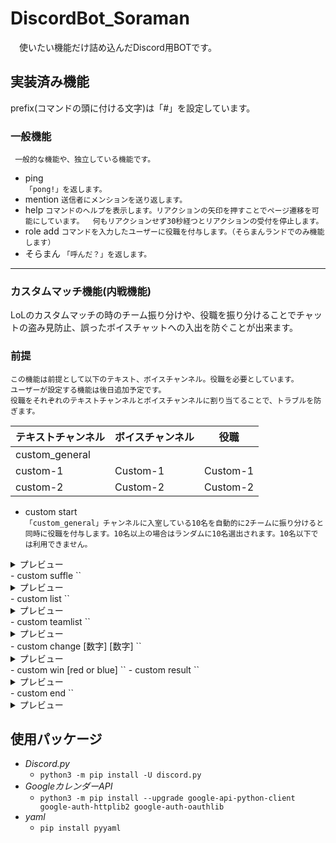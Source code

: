 
# DiscordBot_Soraman
　使いたい機能だけ詰め込んだDiscord用BOTです。

## 実装済み機能
prefix(コマンドの頭に付ける文字)は「#」を設定しています。  
### 一般機能

     一般的な機能や、独立している機能です。  

* ping   
`「pong!」を返します。`
* mention
`送信者にメンションを送り返します。`
* help 
`コマンドのヘルプを表示します。リアクションの矢印を押すことでページ遷移を可能にしています。  何もリアクションせず30秒経つとリアクションの受付を停止します。`
* role add 
`コマンドを入力したユーザーに役職を付与します。（そらまんランドでのみ機能します）`
* そらまん 
`「呼んだ？」を返します。`
***
### カスタムマッチ機能(内戦機能)
LoLのカスタムマッチの時のチーム振り分けや、役職を振り分けることでチャットの盗み見防止、誤ったボイスチャットへの入出を防ぐことが出来ます。  
### 前提

    この機能は前提として以下のテキスト、ボイスチャンネル。役職を必要としています。  
    ユーザーが設定する機能は後日追加予定です。  
    役職をそれぞれのテキストチャンネルとボイスチャンネルに割り当てることで、トラブルを防ぎます。  

| テキストチャンネル | ボイスチャンネル | 役職 |
|--|--|--|
| custom_general |  |  |
| custom-1 | Custom-1 | Custom-1 |
| custom-2 | Custom-2 | Custom-2 |
 - custom start  
 `「custom_general」チャンネルに入室している10名を自動的に2チームに振り分けると同時に役職を付与します。10名以上の場合はランダムに10名選出されます。10名以下では利用できません。`
<details> <summary> プレビュー </summary> <div> ![custom_start](https://user-images.githubusercontent.com/11624644/76347968-d1fd7580-634a-11ea-9e5a-a597298086ee.gif)</div> </details>
 - custom suffle
 ``
<details> <summary> プレビュー </summary> <div> ![](https://user-images.githubusercontent.com/11624644/76347614-44ba2100-634a-11ea-9239-c420f2d588a7.gif) </div> </details>
 - custom list
 ``
<details> <summary> プレビュー </summary> <div> ![enter image description here](https://user-images.githubusercontent.com/11624644/76347612-44218a80-634a-11ea-9134-5c2d6004e1d2.gif) </div> </details>
 - custom teamlist
 ``
<details> <summary> プレビュー </summary> <div> ![enter image description here](https://user-images.githubusercontent.com/11624644/76347618-4552b780-634a-11ea-814d-4a38252033d9.gif) </div> </details>
 - custom change [数字] [数字]
 ``
<details> <summary> プレビュー </summary> <div> ![enter image description here](https://user-images.githubusercontent.com/11624644/76347604-42f05d80-634a-11ea-9970-e5d12b2b6981.gif) </div> </details>
 - custom win [red or blue]
 ``
 - custom result
 ``
<details> <summary> プレビュー </summary> <div> ![enter image description here](https://user-images.githubusercontent.com/11624644/76347619-45eb4e00-634a-11ea-8354-66cc59559c06.gif) </div> </details>
 - custom end
 ``
<details> <summary> プレビュー </summary> <div> ![enter image description here](https://user-images.githubusercontent.com/11624644/76347610-44218a80-634a-11ea-9895-a457dc3ba6f8.gif) </div> </details>

## 使用パッケージ
* *Discord.py*  
  *  `python3 -m pip install -U discord.py`  
* *GoogleカレンダーAPI*  
  *  `python3 -m pip install --upgrade google-api-python-client google-auth-httplib2 google-auth-oauthlib`  
* *yaml*  
  *  `pip install pyyaml`  
